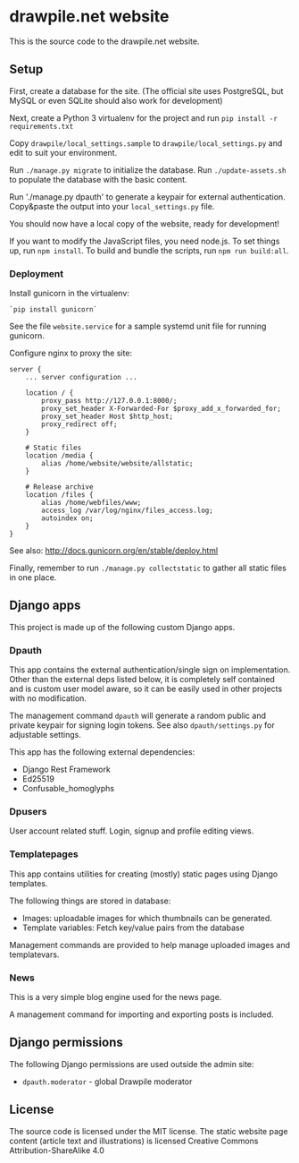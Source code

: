 # drawpile.net website

This is the source code to the drawpile.net website.

## Setup

First, create a database for the site. (The official site uses
PostgreSQL, but MySQL or even SQLite should also work for development)

Next, create a Python 3 virtualenv for the project and run `pip install -r requirements.txt`

Copy `drawpile/local_settings.sample` to `drawpile/local_settings.py` and
edit to suit your environment.

Run `./manage.py migrate` to initialize the database.
Run `./update-assets.sh` to populate the database with the basic content.

Run './manage.py dpauth' to generate a keypair for external authentication. Copy&paste
the output into your `local_settings.py` file.

You should now have a local copy of the website, ready for development!

If you want to modify the JavaScript files, you need node.js. To set things up, run `npm install`. To build and bundle the scripts, run `npm run build:all`.

### Deployment

Install gunicorn in the virtualenv:

    `pip install gunicorn`

See the file `website.service` for a sample systemd unit file for running gunicorn.

Configure nginx to proxy the site:

	server {
		... server configuration ...

		location / {
			proxy_pass http://127.0.0.1:8000/;
			proxy_set_header X-Forwarded-For $proxy_add_x_forwarded_for;
			proxy_set_header Host $http_host;
			proxy_redirect off;
		}

		# Static files
		location /media {
			alias /home/website/website/allstatic;
		}

		# Release archive
		location /files {
			alias /home/webfiles/www;
			access_log /var/log/nginx/files_access.log;
			autoindex on;
		}
	}

See also: http://docs.gunicorn.org/en/stable/deploy.html

Finally, remember to run `./manage.py collectstatic` to gather all static files in one place.

## Django apps

This project is made up of the following custom Django apps.

### Dpauth

This app contains the external authentication/single sign on implementation.
Other than the external deps listed below, it is completely self contained
and is custom user model aware, so it can be easily used in other projects
with no modification.

The management command `dpauth` will generate a random public
and private keypair for signing login tokens. See also `dpauth/settings.py`
for adjustable settings.

This app has the following external dependencies:

 * Django Rest Framework
 * Ed25519
 * Confusable_homoglyphs

### Dpusers

User account related stuff. Login, signup and profile editing views.

### Templatepages

This app contains utilities for creating (mostly) static pages using Django templates.

The following things are stored in database:

 * Images: uploadable images for which thumbnails can be generated.
 * Template variables: Fetch key/value pairs from the database

Management commands are provided to help manage uploaded images and templatevars.

### News

This is a very simple blog engine used for the news page.

A management command for importing and exporting posts is included.

## Django permissions

The following Django permissions are used outside the admin site:

 * `dpauth.moderator` - global Drawpile moderator

## License

The source code is licensed under the MIT license.
The static website page content (article text and illustrations) is licensed Creative Commons Attribution-ShareAlike 4.0

